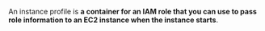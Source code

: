 An instance profile is **a container for an IAM role that you can use to pass role information to an EC2 instance when the instance starts**.

